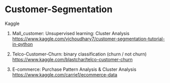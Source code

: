 # Customer-Segmentation
Kaggle

1) Mall_customer: Unsupervised learning: Cluster Analysis<br>
https://www.kaggle.com/vjchoudhary7/customer-segmentation-tutorial-in-python

2) Telco-Customer-Churn: binary classification (churn / not churn)<br>
https://www.kaggle.com/blastchar/telco-customer-churn

3) E-commerce: Purchase Pattern Analysis & Cluster Analysis<br>
https://www.kaggle.com/carrie1/ecommerce-data
